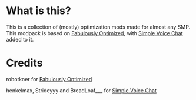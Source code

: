 # What is this?
This is a collection of (mostly) optimization mods made for almost any SMP. This modpack is based on [Fabulously Optimized](https://www.curseforge.com/minecraft/modpacks/fabulously-optimized/), with [Simple Voice Chat](https://www.curseforge.com/minecraft/mc-mods/simple-voice-chat/) added to it.
# Credits
robotkoer for [Fabulously Optimized](https://www.curseforge.com/minecraft/modpacks/fabulously-optimized/)

henkelmax, Strideyyy and BreadLoaf___ for [Simple Voice Chat](https://www.curseforge.com/minecraft/mc-mods/simple-voice-chat/)

